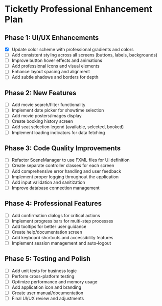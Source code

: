 # Ticketly Professional Enhancement Plan

## Phase 1: UI/UX Enhancements
- [x] Update color scheme with professional gradients and colors
- [ ] Add consistent styling across all screens (buttons, labels, backgrounds)
- [ ] Improve button hover effects and animations
- [ ] Add professional icons and visual elements
- [ ] Enhance layout spacing and alignment
- [ ] Add subtle shadows and borders for depth

## Phase 2: New Features
- [ ] Add movie search/filter functionality
- [ ] Implement date picker for showtime selection
- [ ] Add movie posters/images display
- [ ] Create booking history screen
- [ ] Add seat selection legend (available, selected, booked)
- [ ] Implement loading indicators for data fetching

## Phase 3: Code Quality Improvements
- [ ] Refactor SceneManager to use FXML files for UI definition
- [ ] Create separate controller classes for each screen
- [ ] Add comprehensive error handling and user feedback
- [ ] Implement proper logging throughout the application
- [ ] Add input validation and sanitization
- [ ] Improve database connection management

## Phase 4: Professional Features
- [ ] Add confirmation dialogs for critical actions
- [ ] Implement progress bars for multi-step processes
- [ ] Add tooltips for better user guidance
- [ ] Create help/documentation screen
- [ ] Add keyboard shortcuts and accessibility features
- [ ] Implement session management and auto-logout

## Phase 5: Testing and Polish
- [ ] Add unit tests for business logic
- [ ] Perform cross-platform testing
- [ ] Optimize performance and memory usage
- [ ] Add application icon and branding
- [ ] Create user manual/documentation
- [ ] Final UI/UX review and adjustments
